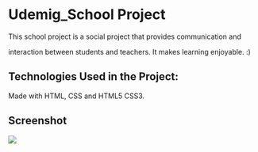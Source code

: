 <h1> Udemig_School Project</h1>

This school project is a social project that provides communication and 

interaction between students and teachers. It makes learning enjoyable. :)

<h2>Technologies Used in the Project:</h2>

Made with HTML, CSS and HTML5 CSS3.

<h2>Screenshot</h2>

![](screen.gif) 

